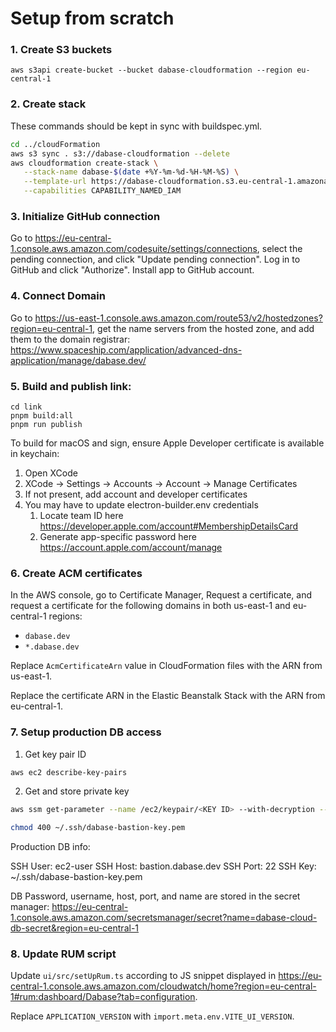 # Setup from scratch

### 1. Create S3 buckets

```
aws s3api create-bucket --bucket dabase-cloudformation --region eu-central-1
```

### 2. Create stack

These commands should be kept in sync with buildspec.yml.

```sh
cd ../cloudFormation
aws s3 sync . s3://dabase-cloudformation --delete
aws cloudformation create-stack \
   --stack-name dabase-$(date +%Y-%m-%d-%H-%M-%S) \
   --template-url https://dabase-cloudformation.s3.eu-central-1.amazonaws.com/main.yml \
   --capabilities CAPABILITY_NAMED_IAM
```

### 3. Initialize GitHub connection

Go to https://eu-central-1.console.aws.amazon.com/codesuite/settings/connections, select the pending connection, and click "Update pending connection". Log in to GitHub and click "Authorize". Install app to GitHub account.

### 4. Connect Domain

Go to https://us-east-1.console.aws.amazon.com/route53/v2/hostedzones?region=eu-central-1, get the name servers from the hosted zone, and add them to the domain registrar: https://www.spaceship.com/application/advanced-dns-application/manage/dabase.dev/

### 5. Build and publish link:

```
cd link
pnpm build:all
pnpm run publish
```

To build for macOS and sign, ensure Apple Developer certificate is available in keychain:

1. Open XCode
2. XCode -> Settings -> Accounts -> Account -> Manage Certificates
3. If not present, add account and developer certificates
4. You may have to update electron-builder.env credentials
   1. Locate team ID here https://developer.apple.com/account#MembershipDetailsCard
   2. Generate app-specific password here https://account.apple.com/account/manage

### 6. Create ACM certificates

In the AWS console, go to Certificate Manager, Request a certificate, and request a certificate for the following domains in both us-east-1 and eu-central-1 regions:

- `dabase.dev`
- `*.dabase.dev`

Replace `AcmCertificateArn` value in CloudFormation files with the ARN from us-east-1.

Replace the certificate ARN in the Elastic Beanstalk Stack with the ARN from eu-central-1.

### 7. Setup production DB access

1. Get key pair ID

```sh
aws ec2 describe-key-pairs
```

2. Get and store private key

```sh
aws ssm get-parameter --name /ec2/keypair/<KEY ID> --with-decryption --query Parameter.Value --output text > ~/.ssh/dabase-bastion-key.pem

chmod 400 ~/.ssh/dabase-bastion-key.pem
```

Production DB info:

SSH User: ec2-user
SSH Host: bastion.dabase.dev
SSH Port: 22
SSH Key: ~/.ssh/dabase-bastion-key.pem

DB Password, username, host, port, and name are stored in the secret manager:
https://eu-central-1.console.aws.amazon.com/secretsmanager/secret?name=dabase-cloud-db-secret&region=eu-central-1

### 8. Update RUM script

Update `ui/src/setUpRum.ts` according to JS snippet displayed in https://eu-central-1.console.aws.amazon.com/cloudwatch/home?region=eu-central-1#rum:dashboard/Dabase?tab=configuration.

Replace `APPLICATION_VERSION` with `import.meta.env.VITE_UI_VERSION`.
